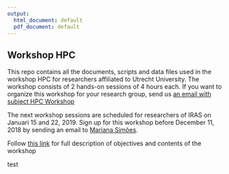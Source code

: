 ```yaml
---
output:
  html_document: default
  pdf_document: default
---
```

## Workshop HPC 
This repo contains all the documents, scripts and data files used in the workshop HPC for researchers affiliated to Utrecht University. The workshop consists of 2 hands-on sessions of 4 hours each. If you want to organize this workshop for your research group, send us [an email with subject HPC Workshop](mailto:info.rdm@uu.nl?subject=HPC%20Workshop) 

The next workshop sessions are scheduled for researchers of IRAS on Januari 15 and 22, 2019. Sign up for this workshop before December 11, 2018 by sending an email to [Mariana Simões](mailto:m.simoes@uu.nl?subject=HPC%20Workshop%202019-01-11).

Follow [this link](./docs/overview.md) for full description of objectives and contents of the workshop

test

